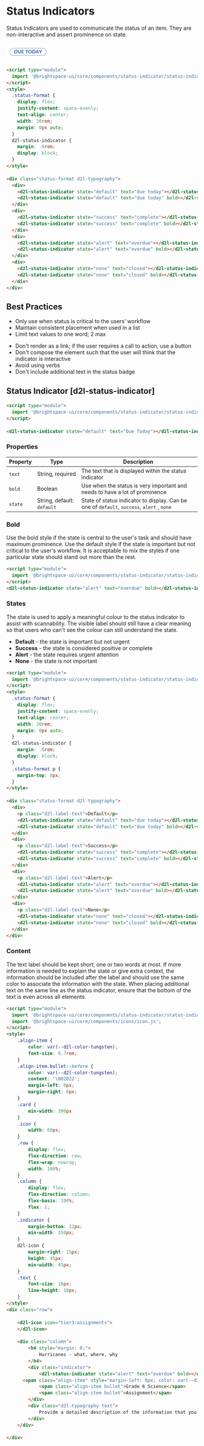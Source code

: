 # Status Indicators
Status Indicators are used to communicate the status of an item. They are non-interactive and assert prominence on state.

<!-- docs: start hidden content -->
![screenshot of status-indicator component](./screenshots/default-indicator.png)
<!-- docs: end hidden content -->

<!-- docs: demo display:block -->
```html
<script type="module">
  import '@brightspace-ui/core/components/status-indicator/status-indicator.js';
</script>
<style>
  .status-format {
    display: flex;
    justify-content: space-evenly;
    text-align: center;
    width: 30rem;
    margin: 0px auto;
  }
  d2l-status-indicator {
    margin: .6rem;
    display: block;
  }
</style>

<div class="status-format d2l-typography">
  <div>
    <d2l-status-indicator state="default" text="due today"></d2l-status-indicator>
    <d2l-status-indicator state="default" text="due today" bold></d2l-status-indicator>
  </div>
  <div>
    <d2l-status-indicator state="success" text="complete"></d2l-status-indicator>
    <d2l-status-indicator state="success" text="complete" bold></d2l-status-indicator>
  </div>
  <div>
    <d2l-status-indicator state="alert" text="overdue"></d2l-status-indicator>
    <d2l-status-indicator state="alert" text="overdue" bold></d2l-status-indicator>
  </div>
  <div>
    <d2l-status-indicator state="none" text="closed"></d2l-status-indicator>
    <d2l-status-indicator state="none" text="closed" bold></d2l-status-indicator>
  </div>
</div>
```

## Best Practices
<!-- docs: start best practices -->
<!-- docs: start dos -->
* Only use when status is critical to the users’ workflow
* Maintain consistent placement when used in a list
* Limit text values to one word; 2 max
<!-- docs: end dos -->

<!-- docs: start donts -->
* Don't render as a link; if the user requires a call to action, use a button
* Don't compose the element such that the user will think that the indicator is interactive
* Avoid using verbs
* Don't include additional text in the status badge
<!-- docs: end donts -->
<!-- docs: end best practices -->

## Status Indicator [d2l-status-indicator]

<!-- docs: demo live name:d2l-status-indicator -->
```html
<script type="module">
  import '@brightspace-ui/core/components/status-indicator/status-indicator.js';
</script>

<d2l-status-indicator state="default" text="Due Today"></d2l-status-indicator>
```

<!-- docs: start hidden content -->
### Properties

| Property | Type | Description |
|--|--|--|
| `text` | String, required | The text that is displayed within the status indicator |
| `bold` | Boolean | Use when the status is very important and needs to have a lot of prominence |
| `state` | String, default: `default` | State of status indicator to display. Can be one of  `default`, `success`, `alert` , `none` |
<!-- docs: end hidden content -->

### Bold

Use the bold style if the state is central to the user's task and should have maximum prominence. Use the default style if the state is important but not critical to the user's workflow. It is acceptable to mix the styles if one particular state should stand out more than the rest.

<!-- docs: demo live -->
```html
<script type="module">
  import '@brightspace-ui/core/components/status-indicator/status-indicator.js';
</script>
<d2l-status-indicator state="alert" text="overdue" bold></d2l-status-indicator>
```

### States

The state is used to apply a meaningful colour to the status indicator to assist with scannability. The visible label should still have a clear meaning so that users who can't see the colour can still understand the state.

* **Default** - the state is important but not urgent 
* **Success** - the state is considered positive or complete
* **Alert** - the state requires urgent attention
* **None** - the state is not important

<!-- docs: demo display:block -->
```html
<script type="module">
  import '@brightspace-ui/core/components/status-indicator/status-indicator.js';
</script>
<style>
  .status-format {
    display: flex;
    justify-content: space-evenly;
    text-align: center;
    width: 30rem;
    margin: 0px auto;
  }
  d2l-status-indicator {
    margin: .6rem;
    display: block;
  }
  .status-format p {
    margin-top: 0px;
  }
</style>

<div class="status-format d2l-typography">
  <div>
    <p class="d2l-label-text">Default</p>
    <d2l-status-indicator state="default" text="due today"></d2l-status-indicator>
    <d2l-status-indicator state="default" text="due today" bold></d2l-status-indicator>
  </div>
  <div>
    <p class="d2l-label-text">Success</p>
    <d2l-status-indicator state="success" text="complete"></d2l-status-indicator>
    <d2l-status-indicator state="success" text="complete" bold></d2l-status-indicator>
  </div>
  <div>
    <p class="d2l-label-text">Alert</p>
    <d2l-status-indicator state="alert" text="overdue"></d2l-status-indicator>
    <d2l-status-indicator state="alert" text="overdue" bold></d2l-status-indicator>
  </div>
  <div>
    <p class="d2l-label-text">None</p>
    <d2l-status-indicator state="none" text="closed"></d2l-status-indicator>
    <d2l-status-indicator state="none" text="closed" bold></d2l-status-indicator>
  </div>
</div>

```

### Content

The text label should be kept short; one or two words at most. If more information is needed to explain the state or give extra context, the information should be included after the label and should use the same color to associate the information with the state. When placing additional text on the same line as the status indicator, ensure that the bottom of the text is even across all elements.

<!-- docs: demo -->
```html
<script type="module">
  import '@brightspace-ui/core/components/status-indicator/status-indicator.js';
  import '@brightspace-ui/core/components/icons/icon.js';
</script>
<style>
	.align-item {
		color: var(--d2l-color-tungsten);
		font-size: 0.7rem;
	}
	.align-item.bullet::before {
		color: var(--d2l-color-tungsten);
		content: '\002022';
		margin-left: 6px;
		margin-right: 6px;
	}
	.card {
		min-width: 300px
	}
	.icon {
		width: 60px;
	}
	.row {
		display: flex;
		flex-direction: row;
		flex-wrap: nowrap;
		width: 100%;
	}
	.column {
		display: flex;
		flex-direction: column;
		flex-basis: 100%;
		flex: 1;
	}
	.indicator {
		margin-bottom: 12px;
		min-width: 350px;
	}
	d2l-icon {
		margin-right: 15px;
		height: 45px;
		min-width: 45px;
	}
	.text {
		font-size: 16px;
		line-height: 18px;
	}
</style>
<div class="row">

	<d2l-icon icon="tier3:assignments">
	</d2l-icon>

	<div class="column">
		<h4 style="margin: 0;">
			Hurricanes - what, where, why
		</h4>
		<div class="indicator">
			<d2l-status-indicator state="alert" text="overdue" bold></d2l-status-indicator>
      <span class="align-item" style="margin-left: 6px; color: var(--d2l-color-cinnabar);">Ends Tomorrow</span>
			<span class="align-item bullet">Grade 6 Science</span>
			<span class="align-item bullet">Assignment</span>
		</div>
		<div class="d2l-typography text">
			Provide a detailed description of the information that you received in our lesson on how hurricanes are formed and where they are most likely to occur.
		</div>
	</div>

</div>
```
